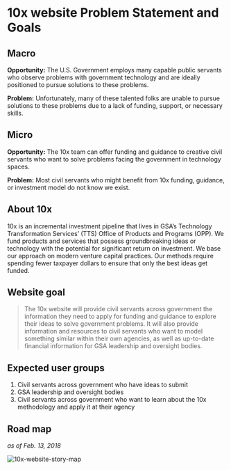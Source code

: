 # 10x website Problem Statement and Goals

## Macro

**Opportunity:** The U.S. Government employs many capable public servants who observe problems with government technology and are ideally positioned to pursue solutions to these problems. 

**Problem:** Unfortunately, many of these talented folks are unable to pursue solutions to these problems due to a lack of funding, support, or necessary skills. 

## Micro 

**Opportunity:** The 10x team can offer funding and guidance to creative civil servants who want to solve problems facing the government in technology  spaces.

**Problem:** Most civil servants who might benefit from 10x funding, guidance, or investment model do not know we exist.

## About 10x 

10x is an incremental investment pipeline that lives in GSA’s Technology Transformation Services’ (TTS) Office of Products and Programs (OPP). We fund products and services that possess groundbreaking ideas or technology with the potential for significant return on investment. We base our approach on modern venture capital practices. Our methods require spending fewer taxpayer dollars to ensure that only the best ideas get funded.

## Website goal

> The 10x website will provide civil servants across government the information they need to apply for funding and guidance to explore their ideas to solve government problems. It will also provide information and resources to civil servants who want to model something similar within their own agencies, as well as up-to-date financial information for GSA leadership and oversight bodies. 

## Expected user groups
1. Civil servants across government who have ideas to submit
2. GSA leadership and oversight bodies 
3. Civil servants across government who want to learn about the 10x methodology and apply it at their agency


## Road map 
_as of Feb. 13, 2018_

![10x-website-story-map](https://user-images.githubusercontent.com/10144074/36212763-d6998344-1172-11e8-94da-d61461650831.png)
